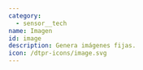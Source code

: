 ```yaml
---
category: 
  - sensor__tech
name: Imagen
id: image
description: Genera imágenes fijas.
icon: /dtpr-icons/image.svg
---
```

